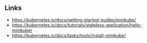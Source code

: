 ## Links

- https://kubernetes.io/docs/getting-started-guides/minikube/
- https://kubernetes.io/docs/tutorials/stateless-application/hello-minikube/
- https://kubernetes.io/docs/tasks/tools/install-minikube/
